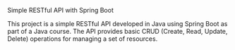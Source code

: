 Simple RESTful API with Spring Boot

This project is a simple RESTful API developed in Java using Spring Boot as part of a Java course. The API provides basic CRUD (Create, Read, Update, Delete) operations for managing a set of resources.
